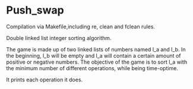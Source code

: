 # Push_swap

Compilation via Makefile,including re, clean and fclean rules.

Double linked list integer sorting algorithm.

The game is made up of two linked lists of numbers named l_a and l_b.
In the beginning, l_b will be empty and l_a will contain a certain amount of positive or negative numbers.
The objective of the game is to sort l_a with the minimum number of different operations, while being time-optime.

It prints each operation it does.
